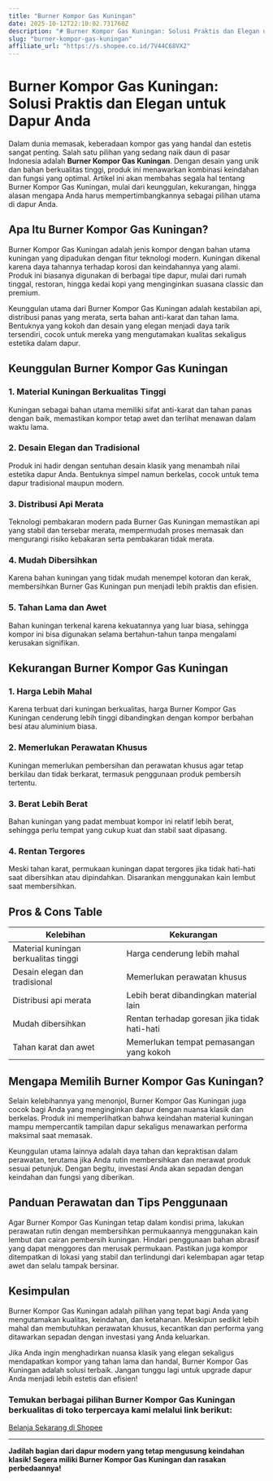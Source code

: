 ```yaml
---
title: "Burner Kompor Gas Kuningan"
date: 2025-10-12T22:10:02.731760Z
description: "# Burner Kompor Gas Kuningan: Solusi Praktis dan Elegan untuk Dapur Anda..."
slug: "burner-kompor-gas-kuningan"
affiliate_url: "https://s.shopee.co.id/7V44C68VX2"
---
```

# Burner Kompor Gas Kuningan: Solusi Praktis dan Elegan untuk Dapur Anda

Dalam dunia memasak, keberadaan kompor gas yang handal dan estetis sangat penting. Salah satu pilihan yang sedang naik daun di pasar Indonesia adalah **Burner Kompor Gas Kuningan**. Dengan desain yang unik dan bahan berkualitas tinggi, produk ini menawarkan kombinasi keindahan dan fungsi yang optimal. Artikel ini akan membahas segala hal tentang Burner Kompor Gas Kuningan, mulai dari keunggulan, kekurangan, hingga alasan mengapa Anda harus mempertimbangkannya sebagai pilihan utama di dapur Anda.

## Apa Itu Burner Kompor Gas Kuningan?

Burner Kompor Gas Kuningan adalah jenis kompor dengan bahan utama kuningan yang dipadukan dengan fitur teknologi modern. Kuningan dikenal karena daya tahannya terhadap korosi dan keindahannya yang alami. Produk ini biasanya digunakan di berbagai tipe dapur, mulai dari rumah tinggal, restoran, hingga kedai kopi yang menginginkan suasana classic dan premium.

Keunggulan utama dari Burner Kompor Gas Kuningan adalah kestabilan api, distribusi panas yang merata, serta bahan anti-karat dan tahan lama. Bentuknya yang kokoh dan desain yang elegan menjadi daya tarik tersendiri, cocok untuk mereka yang mengutamakan kualitas sekaligus estetika dalam dapur.

## Keunggulan Burner Kompor Gas Kuningan

### 1. Material Kuningan Berkualitas Tinggi
Kuningan sebagai bahan utama memiliki sifat anti-karat dan tahan panas dengan baik, memastikan kompor tetap awet dan terlihat menawan dalam waktu lama.

### 2. Desain Elegan dan Tradisional
Produk ini hadir dengan sentuhan desain klasik yang menambah nilai estetika dapur Anda. Bentuknya simpel namun berkelas, cocok untuk tema dapur tradisional maupun modern.

### 3. Distribusi Api Merata
Teknologi pembakaran modern pada Burner Gas Kuningan memastikan api yang stabil dan tersebar merata, mempermudah proses memasak dan mengurangi risiko kebakaran serta pembakaran tidak merata.

### 4. Mudah Dibersihkan
Karena bahan kuningan yang tidak mudah menempel kotoran dan kerak, membersihkan Burner Gas Kuningan pun menjadi lebih praktis dan efisien.

### 5. Tahan Lama dan Awet
Bahan kuningan terkenal karena kekuatannya yang luar biasa, sehingga kompor ini bisa digunakan selama bertahun-tahun tanpa mengalami kerusakan signifikan.

## Kekurangan Burner Kompor Gas Kuningan

### 1. Harga Lebih Mahal
Karena terbuat dari kuningan berkualitas, harga Burner Kompor Gas Kuningan cenderung lebih tinggi dibandingkan dengan kompor berbahan besi atau aluminium biasa.

### 2. Memerlukan Perawatan Khusus
Kuningan memerlukan pembersihan dan perawatan khusus agar tetap berkilau dan tidak berkarat, termasuk penggunaan produk pembersih tertentu.

### 3. Berat Lebih Berat
Bahan kuningan yang padat membuat kompor ini relatif lebih berat, sehingga perlu tempat yang cukup kuat dan stabil saat dipasang.

### 4. Rentan Tergores
Meski tahan karat, permukaan kuningan dapat tergores jika tidak hati-hati saat dibersihkan atau dipindahkan. Disarankan menggunakan kain lembut saat membersihkan.

## Pros & Cons Table

| Kelebihan                                  | Kekurangan                                   |
|--------------------------------------------|----------------------------------------------|
| Material kuningan berkualitas tinggi      | Harga cenderung lebih mahal                |
| Desain elegan dan tradisional             | Memerlukan perawatan khusus               |
| Distribusi api merata                      | Lebih berat dibandingkan material lain   |
| Mudah dibersihkan                         | Rentan terhadap goresan jika tidak hati-hati |
| Tahan karat dan awet                       | Memerlukan tempat pemasangan yang kokoh  |

## Mengapa Memilih Burner Kompor Gas Kuningan?

Selain kelebihannya yang menonjol, Burner Kompor Gas Kuningan juga cocok bagi Anda yang menginginkan dapur dengan nuansa klasik dan berkelas. Produk ini memperlihatkan bahwa keindahan material kuningan mampu mempercantik tampilan dapur sekaligus menawarkan performa maksimal saat memasak.

Keunggulan utama lainnya adalah daya tahan dan kepraktisan dalam perawatan, terutama jika Anda rutin membersihkan dan merawat produk sesuai petunjuk. Dengan begitu, investasi Anda akan sepadan dengan keindahan dan fungsi yang diberikan.

## Panduan Perawatan dan Tips Penggunaan

Agar Burner Kompor Gas Kuningan tetap dalam kondisi prima, lakukan perawatan rutin dengan membersihkan permukaannya menggunakan kain lembut dan cairan pembersih kuningan. Hindari penggunaan bahan abrasif yang dapat menggores dan merusak permukaan. Pastikan juga kompor ditempatkan di lokasi yang stabil dan terlindungi dari kelembapan agar tetap awet dan selalu tampak bersinar.

## Kesimpulan

Burner Kompor Gas Kuningan adalah pilihan yang tepat bagi Anda yang mengutamakan kualitas, keindahan, dan ketahanan. Meskipun sedikit lebih mahal dan membutuhkan perawatan khusus, kecantikan dan performa yang ditawarkan sepadan dengan investasi yang Anda keluarkan.

Jika Anda ingin menghadirkan nuansa klasik yang elegan sekaligus mendapatkan kompor yang tahan lama dan handal, Burner Kompor Gas Kuningan adalah solusi terbaik. Jangan tunggu lagi untuk upgrade dapur Anda menjadi lebih estetis dan efisien!

### Temukan berbagai pilihan Burner Kompor Gas Kuningan berkualitas di toko terpercaya kami melalui link berikut:  
[Belanja Sekarang di Shopee](https://s.shopee.co.id/7V44C68VX2)

---

**Jadilah bagian dari dapur modern yang tetap mengusung keindahan klasik! Segera miliki Burner Kompor Gas Kuningan dan rasakan perbedaannya!**
